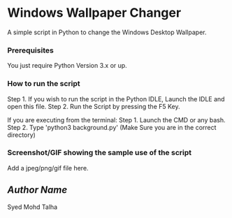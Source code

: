 # Windows Wallpaper Changer

A simple script in Python to change the Windows Desktop Wallpaper.

### Prerequisites
You just require Python Version 3.x or up.

### How to run the script

Step 1. If you wish to run the script in the Python IDLE, Launch the IDLE and open this file. 
Step 2. Run the Script by pressing the F5 Key.

If you are executing from the terminal:
Step 1. Launch the CMD or any bash.
Step 2. Type 'python3 background.py' (Make Sure you are in the correct directory)


### Screenshot/GIF showing the sample use of the script
<!--Remove the below lines and add yours -->
Add a jpeg/png/gif file here.

## *Author Name*
Syed Mohd Talha
